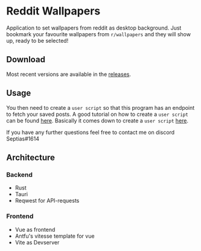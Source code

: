 # Reddit Wallpapers

Application to set wallpapers from reddit as desktop background. 
Just bookmark your favourite wallpapers from `r/wallpapers` and they will show up, ready to be selected!

## Download
Most recent versions are available in the [releases](https://github.com/Septias/reddit-wallpapers/releases).

## Usage 
You then need to create a `user script` so that this program has an endpoint to fetch your saved posts.
A good tutorial on how to create a `user script` can be found [here](https://github.com/reddit-archive/reddit/wiki/OAuth2-Quick-Start-Example).
Basically it comes down to create a `user script` [here](https://www.reddit.com/prefs/apps).

If you have any further questions feel free to contact me on discord Septias#1614

## Architecture
### Backend
- Rust
- Tauri
- Reqwest for API-requests

### Frontend
- Vue as frontend
- Antfu's vitesse template for vue
- Vite as Devserver
